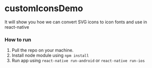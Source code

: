 # customIconsDemo
It will show you hoe we can convert SVG  icons to icon fonts and use in react-native


### How to run 
1. Pull the repo on your machine.
2. Install node module using ```npm install```
3. Run app using ```react-native run-android``` or ```react-native run-ios```
